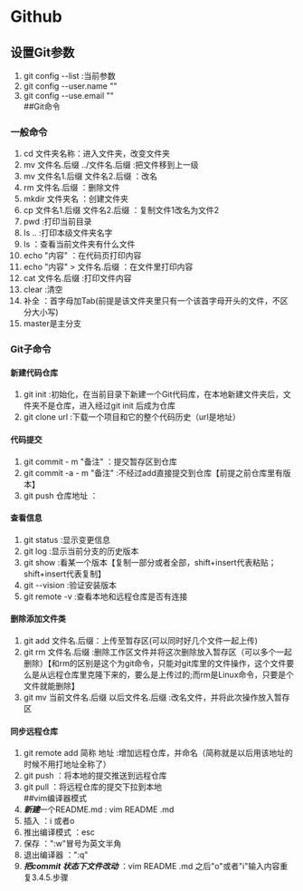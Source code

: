 # Github  
## 设置Git参数  
1. git config --list :当前参数  
2. git config --user.name ""  
3. git config --use.email ""  
##Git命令   
### 一般命令  
1. cd 文件夹名称：进入文件夹，改变文件夹  
2. mv 文件名.后缀 ../文件名.后缀 :把文件移到上一级  
3. mv 文件名1.后缀 文件名2.后缀 ：改名  
4. rm 文件名.后缀 ：删除文件  
5. mkdir 文件夹名 ：创建文件夹  
6. cp 文件名1.后缀 文件名2.后缀 ：复制文件1改名为文件2  
7. pwd :打印当前目录  
8. ls .. :打印本级文件夹名字  
9. ls ：查看当前文件夹有什么文件  
10. echo "内容" ：在代码页打印内容
11. echo "内容" > 文件名.后缀 ：在文件里打印内容  
12. cat 文件名.后缀 :打印文件内容  
13. clear :清空  
14. 补全 ：首字母加Tab(前提是该文件夹里只有一个该首字母开头的文件，不区分大小写)  
15. master是主分支  
### Git子命令  
#### 新建代码仓库  
1. git init :初始化，在当前目录下新建一个Git代码库，在本地新建文件夹后，文件夹不是仓库，进入经过git init 后成为仓库  
2. git clone url :下载一个项目和它的整个代码历史（url是地址）  
#### 代码提交  
1. git commit - m "备注" ：提交暂存区到仓库  
2. git commit -a - m "备注" :不经过add直接提交到仓库【前提之前仓库里有版本】  
3. git push 仓库地址 ： 

#### 查看信息  
1. git status :显示变更信息  
2. git log :显示当前分支的历史版本  
3. git show :看某一个版本【复制一部分或者全部，shift+insert代表粘贴；shift+insert代表复制】  
4. git --vision :验证安装版本  
5. git remote -v :查看本地和远程仓库是否有连接  
#### 删除添加文件类  
1. git add 文件名.后缀：上传至暂存区(可以同时好几个文件一起上传)  
2. git rm 文件名.后缀 :删除工作区文件并将这次删除放入暂存区（可以多个一起删除）【和rm的区别是这个为git命令，只能对git库里的文件操作，这个文件要么是从远程仓库里克隆下来的，要么是上传过的;而rm是Linux命令，只要是个文件就能删除】  
3. git mv 当前文件名.后缀 以后文件名.后缀 :改名文件，并将此次操作放入暂存区
#### 同步远程仓库
1. git remote add 简称 地址 :增加远程仓库，并命名（简称就是以后用该地址的时候不用打地址全称了）  
2. git push ：将本地的提交推送到远程仓库  
3. git pull ：将远程仓库的提交下拉到本地  
##vim编译器模式
1. ***新建***一个README.md : vim README .md   
2. 插入 ：i 或者o   
3. 推出编译模式 ：esc  
4. 保存 ：":w"冒号为英文半角  
5. 退出编译器 ：":q"  
6. ***把commit 状态下文件改动*** ：vim README .md 之后"o"或者"i"输入内容重复3.4.5.步骤  




